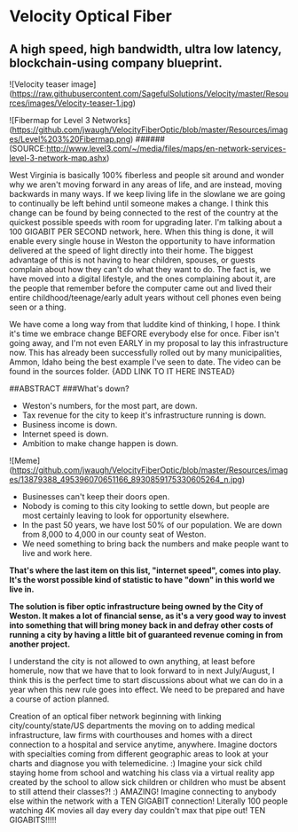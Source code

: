 # Velocity Optical Fiber
## A high speed, high bandwidth, ultra low latency, blockchain-using company blueprint.

![Velocity teaser image]
(https://raw.githubusercontent.com/SagefulSolutions/Velocity/master/Resources/images/Velocity-teaser-1.jpg)

![Fibermap for Level 3 Networks]
(https://github.com/jwaugh/VelocityFiberOptic/blob/master/Resources/images/Level%203%20Fibermap.png)
######(SOURCE:http://www.level3.com/~/media/files/maps/en-network-services-level-3-network-map.ashx)

West Virginia is basically 100% fiberless and people sit around and wonder why we aren't moving forward in any areas of life, and are instead, moving backwards in many ways. If we keep living life in the slowlane we are going to continually be left behind until someone makes a change. I think this change can be found by being connected to the rest of the country at the quickest possible speeds with room for upgrading later. I'm talking about a 100 GIGABIT PER SECOND network, here. When this thing is done, it will enable every single house in Weston the opportunity to have information delivered at the speed of light directly into their home. The biggest advantage of this is not having to hear children, spouses, or guests complain about how they can't do what they want to do. The fact is, we have moved into a digital lifestyle, and the ones complaining about it, are the people that remember before the computer came out and lived their entire childhood/teenage/early adult years without cell phones even being seen or a thing.

We have come a long way from that luddite kind of thinking, I hope. I think it's time we embrace change BEFORE everybody else for once. Fiber isn't going away, and I'm not even EARLY in my proposal to lay this infrastructure now. This has already been successfully rolled out by many municipalities, Ammon, Idaho being the best example I've seen to date. The video can be found in the sources folder. {ADD LINK TO IT HERE INSTEAD}

##ABSTRACT
###What's down?
-	Weston's numbers, for the most part, are down. 
-	Tax revenue for the city to keep it's infrastructure running is down. 
-	Business income is down. 
-	Internet speed is down.
-	Ambition to make change happen is down.


![Meme]
(https://github.com/jwaugh/VelocityFiberOptic/blob/master/Resources/images/13879388_495396070651166_8930859175330605264_n.jpg)


- Businesses can't keep their doors open. 
- Nobody is coming to this city looking to settle down, but people are most certainly leaving to look for opportunity elsewhere. 
- In the past 50 years, we have lost 50% of our population. We are down from 8,000 to 4,000 in our county seat of Weston. 
- We need something to bring back the numbers and make people want to live and work here. 

<strong>That's where the last item on this list, "internet speed", comes into play. It's the worst possible kind of statistic to have "down" in this world we live in. 

The solution is fiber optic infrastructure being owned by the City of Weston. It makes a lot of financial sense, as it's a very good way to invest into something that will bring money back in and defray other costs of running a city by having a little bit of guaranteed revenue coming in from another project.</strong>
 
 I understand the city is not allowed to own anything, at least before homerule, now that we have that to look forward to in next July/August, I think this is the perfect time to start discussions about what we can do in a year when this new rule goes into effect. We need to be prepared and have a course of action planned.

 Creation of an optical fiber network beginning with linking city/county/state/US departments the moving on to adding medical infrastructure, law firms with courthouses and homes with a direct connection to a hospital and service anytime, anywhere. Imagine doctors with specialties coming from different geographic areas to look at your charts and diagnose you with telemedicine. :) Imagine your sick child staying home from school and watching his class via a virtual reality app created by the school to allow sick children or children who must be absent to still attend their classes?! :) AMAZING! Imagine connecting to anybody else within the network with a TEN GIGABIT connection! Literally 100 people watching 4K movies all day every day couldn't max that pipe out! TEN GIGABITS!!!!!
